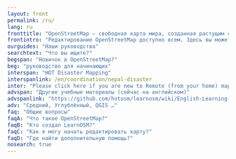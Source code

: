 ```yaml
---
layout: front
permalink: /ru/
lang: ru
fronttitle: "OpenStreetMap — свободная карта мира, созданная растущим сообществом картографов."
frontintro: "Редактирование OpenStreetMap доступно всем. Здесь вы можете ознакомится с простыми пошаговыми пособиями LearnOSM, которые помогают всем желающим начать делать свой вклад в развитие OpenStreetMap, использовать OpenStreetMap, а также использовать данные OpenStreetMap. Если вы желаете провести семинар посвящённый OpenStreetMap, ознакомьтесь с нашими учебными пособиями."
ourguides: "Наши руководства"
searchtext: "Что вы ищите?"
begspan: "Новичок в OpenStreetMap?"
beg: "руководство для начинающих"
interspan: "HOT Disaster Mapping"
interspanlink: /en/coordination/nepal-disaster
inter: "Please click here if you are new to Remote (from your home) mapping for HOT"
advspan: "Другие учебные материалы (сейчас на английском)"
advspanlink: "https://github.com/hotosm/learnosm/wiki/English-Learning-Guides"
adv: "Средний, Углублённый, QGIS …"
faq: "Общие вопросы"
faqA: "Что такое OpenStreetMap?"
faqB: "Кто создал LearnOSM?"
faqC: "Как я могу начать редактировать карту?"
faqD: "Где найти дополнительную помощь?"
nosearch: true
---
```

